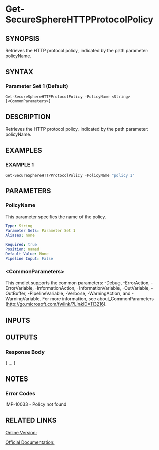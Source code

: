﻿# Get-SecureSphereHTTPProtocolPolicy

## SYNOPSIS
Retrieves the HTTP protocol policy, indicated by the path parameter: policyName.

## SYNTAX

### Parameter Set 1 (Default)
```
Get-SecureSphereHTTPProtocolPolicy -PolicyName <String> [<CommonParameters>]
```

## DESCRIPTION
Retrieves the HTTP protocol policy, indicated by the path parameter: policyName.

## EXAMPLES

### EXAMPLE 1

```powershell
Get-SecureSphereHTTPProtocolPolicy -PolicyName "policy 1"
```

## PARAMETERS

### PolicyName
This parameter specifies the name of the policy.

```yaml
Type: String
Parameter Sets: Parameter Set 1
Aliases: none

Required: true
Position: named
Default Value: None
Pipeline Input: False
```

### \<CommonParameters\>
This cmdlet supports the common parameters: -Debug, -ErrorAction, -ErrorVariable, -InformationAction, -InformationVariable, -OutVariable, -OutBuffer, -PipelineVariable, -Verbose, -WarningAction, and -WarningVariable. For more information, see about_CommonParameters (http://go.microsoft.com/fwlink/?LinkID=113216).

## INPUTS

## OUTPUTS

### Response Body
{
...
}

## NOTES

### Error Codes
IMP-10033 - Policy not found

## RELATED LINKS

[Online Version:](https://github.com/akshinmustafayev/SecureSpherePS/tree/master/Documentation)

[Official Documentation:](https://docs.imperva.com/bundle/v13.6-api-reference-guide/page/70357.htm)



